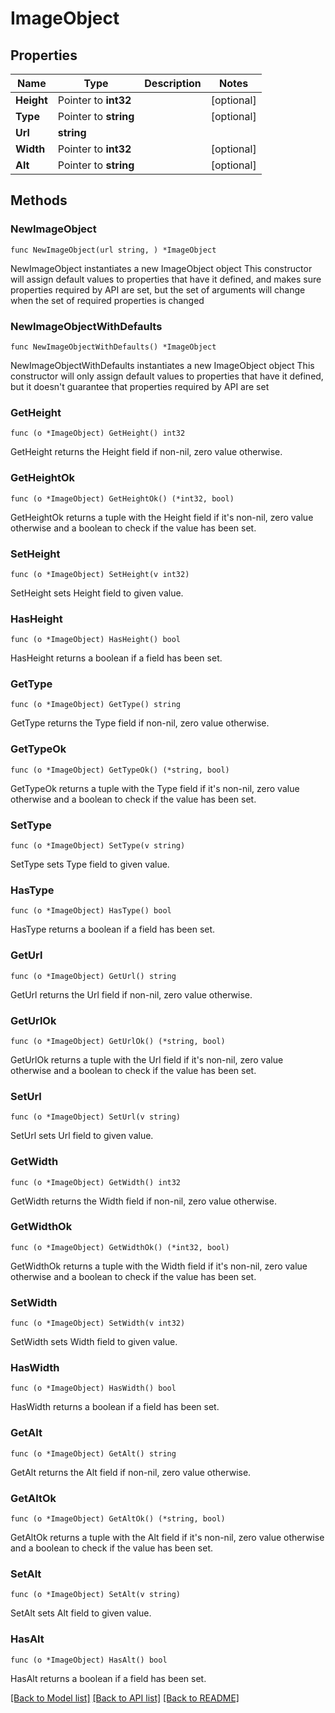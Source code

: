 # ImageObject

## Properties

Name | Type | Description | Notes
------------ | ------------- | ------------- | -------------
**Height** | Pointer to **int32** |  | [optional] 
**Type** | Pointer to **string** |  | [optional] 
**Url** | **string** |  | 
**Width** | Pointer to **int32** |  | [optional] 
**Alt** | Pointer to **string** |  | [optional] 

## Methods

### NewImageObject

`func NewImageObject(url string, ) *ImageObject`

NewImageObject instantiates a new ImageObject object
This constructor will assign default values to properties that have it defined,
and makes sure properties required by API are set, but the set of arguments
will change when the set of required properties is changed

### NewImageObjectWithDefaults

`func NewImageObjectWithDefaults() *ImageObject`

NewImageObjectWithDefaults instantiates a new ImageObject object
This constructor will only assign default values to properties that have it defined,
but it doesn't guarantee that properties required by API are set

### GetHeight

`func (o *ImageObject) GetHeight() int32`

GetHeight returns the Height field if non-nil, zero value otherwise.

### GetHeightOk

`func (o *ImageObject) GetHeightOk() (*int32, bool)`

GetHeightOk returns a tuple with the Height field if it's non-nil, zero value otherwise
and a boolean to check if the value has been set.

### SetHeight

`func (o *ImageObject) SetHeight(v int32)`

SetHeight sets Height field to given value.

### HasHeight

`func (o *ImageObject) HasHeight() bool`

HasHeight returns a boolean if a field has been set.

### GetType

`func (o *ImageObject) GetType() string`

GetType returns the Type field if non-nil, zero value otherwise.

### GetTypeOk

`func (o *ImageObject) GetTypeOk() (*string, bool)`

GetTypeOk returns a tuple with the Type field if it's non-nil, zero value otherwise
and a boolean to check if the value has been set.

### SetType

`func (o *ImageObject) SetType(v string)`

SetType sets Type field to given value.

### HasType

`func (o *ImageObject) HasType() bool`

HasType returns a boolean if a field has been set.

### GetUrl

`func (o *ImageObject) GetUrl() string`

GetUrl returns the Url field if non-nil, zero value otherwise.

### GetUrlOk

`func (o *ImageObject) GetUrlOk() (*string, bool)`

GetUrlOk returns a tuple with the Url field if it's non-nil, zero value otherwise
and a boolean to check if the value has been set.

### SetUrl

`func (o *ImageObject) SetUrl(v string)`

SetUrl sets Url field to given value.


### GetWidth

`func (o *ImageObject) GetWidth() int32`

GetWidth returns the Width field if non-nil, zero value otherwise.

### GetWidthOk

`func (o *ImageObject) GetWidthOk() (*int32, bool)`

GetWidthOk returns a tuple with the Width field if it's non-nil, zero value otherwise
and a boolean to check if the value has been set.

### SetWidth

`func (o *ImageObject) SetWidth(v int32)`

SetWidth sets Width field to given value.

### HasWidth

`func (o *ImageObject) HasWidth() bool`

HasWidth returns a boolean if a field has been set.

### GetAlt

`func (o *ImageObject) GetAlt() string`

GetAlt returns the Alt field if non-nil, zero value otherwise.

### GetAltOk

`func (o *ImageObject) GetAltOk() (*string, bool)`

GetAltOk returns a tuple with the Alt field if it's non-nil, zero value otherwise
and a boolean to check if the value has been set.

### SetAlt

`func (o *ImageObject) SetAlt(v string)`

SetAlt sets Alt field to given value.

### HasAlt

`func (o *ImageObject) HasAlt() bool`

HasAlt returns a boolean if a field has been set.


[[Back to Model list]](../README.md#documentation-for-models) [[Back to API list]](../README.md#documentation-for-api-endpoints) [[Back to README]](../README.md)


